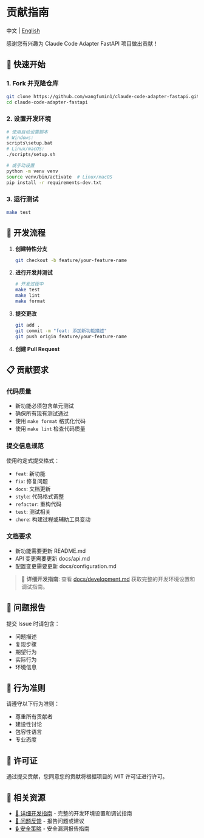 # 贡献指南

中文 | [English](/docs/en/CONTRIBUTING.md)

感谢您有兴趣为 Claude Code Adapter FastAPI 项目做出贡献！

## 🚀 快速开始

### 1. Fork 并克隆仓库
```bash
git clone https://github.com/wangfumin1/claude-code-adapter-fastapi.git
cd claude-code-adapter-fastapi
```

### 2. 设置开发环境
```bash
# 使用自动设置脚本
# Windows:
scripts\setup.bat
# Linux/macOS:
./scripts/setup.sh

# 或手动设置
python -m venv venv
source venv/bin/activate  # Linux/macOS
pip install -r requirements-dev.txt
```

### 3. 运行测试
```bash
make test
```

## 📝 开发流程

1. **创建特性分支**
   ```bash
   git checkout -b feature/your-feature-name
   ```

2. **进行开发并测试**
   ```bash
   # 开发过程中
   make test
   make lint
   make format
   ```

3. **提交更改**
   ```bash
   git add .
   git commit -m "feat: 添加新功能描述"
   git push origin feature/your-feature-name
   ```

4. **创建 Pull Request**

## 📋 贡献要求

### 代码质量
- 新功能必须包含单元测试
- 确保所有现有测试通过
- 使用 `make format` 格式化代码
- 使用 `make lint` 检查代码质量

### 提交信息规范
使用约定式提交格式：
- `feat`: 新功能
- `fix`: 修复问题
- `docs`: 文档更新
- `style`: 代码格式调整
- `refactor`: 重构代码
- `test`: 测试相关
- `chore`: 构建过程或辅助工具变动

### 文档要求
- 新功能需要更新 README.md
- API 变更需要更新 docs/api.md
- 配置变更需要更新 docs/configuration.md

> 📖 **详细开发指南**: 查看 [docs/development.md](docs/development.md) 获取完整的开发环境设置和调试指南。

## 🐛 问题报告

提交 Issue 时请包含：
- 问题描述
- 复现步骤
- 期望行为
- 实际行为
- 环境信息

## 🤝 行为准则

请遵守以下行为准则：
- 尊重所有贡献者
- 建设性讨论
- 包容性语言
- 专业态度

## 📄 许可证

通过提交贡献，您同意您的贡献将根据项目的 MIT 许可证进行许可。

## 🔗 相关资源

- [📖 详细开发指南](docs/development.md) - 完整的开发环境设置和调试指南
- [🐛 问题反馈](https://github.com/wangfumin1/claude-code-adapter-fastapi/issues) - 报告问题或建议
- [🔒 安全策略](SECURITY.md) - 安全漏洞报告指南
